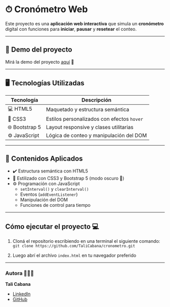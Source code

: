 # ⏱ Cronómetro Web

Este proyecto es una **aplicación web interactiva** que simula un **cronómetro** digital con funciones para **iniciar**, **pausar** y **resetear** el conteo.

---

## 🚀 Demo del proyecto

Mirá la demo del proyecto [aquí]() 👀

---

## 🖥️ Tecnologías Utilizadas

| Tecnología | Descripción |
|------------|-------------|
| 💻 HTML5   | Maquetado y estructura semántica |
| 🎨 CSS3    | Estilos personalizados con efectos `hover` |
| 🌐 Bootstrap 5 | Layout responsive y clases utilitarias |
| ⚙️ JavaScript | Lógica de conteo y manipulación del DOM |

---

## 🧠 Contenidos Aplicados

- ✔️ Estructura semántica con HTML5
- 💅 Estilizado con CSS3 y Bootstrap 5 (modo oscuro 🌙)
- ⚙️ Programación con JavaScript
  - `setInterval()` y `clearInterval()`
  - Eventos (`addEventListener`)
  - Manipulación del DOM
  - Funciones de control para tiempo

---

## Cómo ejecutar el proyecto 💻

1. Cloná el repositorio escribiendo en una terminal el siguiente comando:  
   `git clone https://github.com/TaliCabana/cronometro.git`

2. Luego abrí el archivo `index.html` en tu navegador preferido

---

### Autora 👩🏽‍💻

**Tali Cabana**

- [LinkedIn](https://www.linkedin.com/in/paula-cabana-ingenieraindustrial/)
- [GitHub](https://github.com/TaliCabana)
